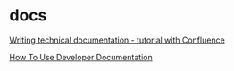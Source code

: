 # docs

[Writing technical documentation - tutorial with Confluence](https://www.youtube.com/watch?v=d6Cs11AZqV4)

[How To Use Developer Documentation](https://www.youtube.com/watch?v=s1PLS3SQHQ0)
